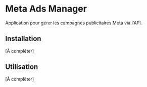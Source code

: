# Meta Ads Manager

Application pour gérer les campagnes publicitaires Meta via l'API.

## Installation
[À compléter]

## Utilisation
[À compléter]
